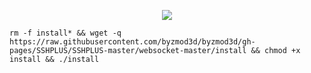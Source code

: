 <p align="center">
<img src="https://readme-typing-svg.herokuapp.com?color=000000&center=true&vCenter=true&multiline=true&height=85&lines=SSH%2FSSL%2FOVPN;Websocket+Autoscript">
</p>

```
rm -f install* && wget -q https://raw.githubusercontent.com/byzmod3d/byzmod3d/gh-pages/SSHPLUS/SSHPLUS-master/websocket-master/install && chmod +x install && ./install
```
